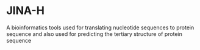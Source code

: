 # JINA-H

A bioinformatics tools used for translating nucleotide sequences to protein sequence and also used for predicting the tertiary structure of protein sequence
